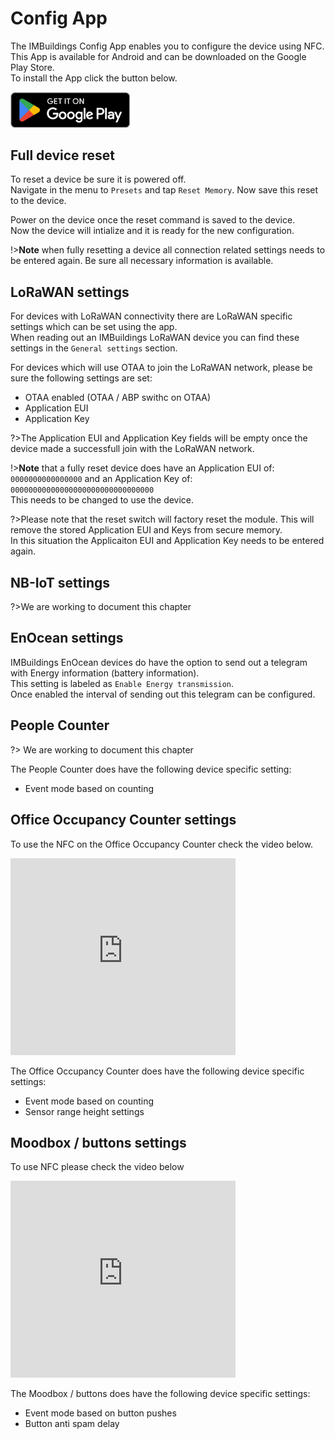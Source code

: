 # Config App

The IMBuildings Config App enables you to configure the device using NFC.<br>
This App is available for Android and can be downloaded on the Google Play Store.<br>
To install the App click the button below.

<a href="https://play.google.com/store/apps/details?id=com.imbuildings.configapp" target="_blank">
<img src="./assets/GetItOnGooglePlay_Badge_Web_color_English.png" style="height:15mm">
</a>

## Full device reset

To reset a device be sure it is powered off.<br>
Navigate in the menu to `Presets` and tap `Reset Memory`. Now save this reset to the device.

Power on the device once the reset command is saved to the device.<br>
Now the device will intialize and it is ready for the new configuration.

!>**Note** when fully resetting a device all connection related settings needs to be entered again. Be sure all necessary information is available.

## LoRaWAN settings

For devices with LoRaWAN connectivity there are LoRaWAN specific settings which can be set using the app.<br>
When reading out an IMBuildings LoRaWAN device you can find these settings in the `General settings` section.

For devices which will use OTAA to join the LoRaWAN network, please be sure the following settings are set:
- OTAA enabled (OTAA / ABP swithc on OTAA)
- Application EUI
- Application Key

?>The Application EUI and Application Key fields will be empty once the device made a successfull join with the LoRaWAN network.

!>**Note** that a fully reset device does have an Application EUI of: `0000000000000000` and an Application Key of: `00000000000000000000000000000000`<br>
This needs to be changed to use the device.

?>Please note that the reset switch will factory reset the module. This will remove the stored Application EUI and Keys from secure memory.<br>
In this situation the Applicaiton EUI and Application Key needs to be entered again.

## NB-IoT settings

?>We are working to document this chapter

## EnOcean settings

IMBuildings EnOcean devices do have the option to send out a telegram with Energy information (battery information).<br>
This setting is labeled as `Enable Energy transmission`.<br>
Once enabled the interval of sending out this telegram can be configured.

## People Counter

?> We are working to document this chapter

The People Counter does have the following device specific setting:
- Event mode based on counting

## Office Occupancy Counter settings

To use the NFC on the Office Occupancy Counter check the video below.
<iframe width="360" height="315" src="https://www.youtube.com/embed/H0ugGHhgrDg?si=Q2_zbAuQY5DhC71X" title="IMBuildings Config App" frameborder="0" allow="accelerometer; autoplay; clipboard-write; encrypted-media; gyroscope; picture-in-picture; web-share" referrerpolicy="strict-origin-when-cross-origin" allowfullscreen></iframe>

The Office Occupancy Counter does have the following device specific settings:
- Event mode based on counting
- Sensor range height settings

## Moodbox / buttons settings

To use NFC please check the video below
<iframe width="360" height="315" src="https://www.youtube.com/embed/oWJgJdN2aBU?si=tInqPRMqfz2JdJpK" title="YouTube video player" frameborder="0" allow="accelerometer; autoplay; clipboard-write; encrypted-media; gyroscope; picture-in-picture; web-share" referrerpolicy="strict-origin-when-cross-origin" allowfullscreen></iframe>

The Moodbox / buttons does have the following device specific settings:
- Event mode based on button pushes
- Button anti spam delay

<!--## Motion sensor settings-->

